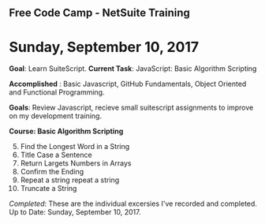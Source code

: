 ## Free Code Camp - NetSuite Training

# **Sunday, September 10, 2017**

**Goal**: Learn SuiteScript.
**Current Task**: JavaScript: Basic Algorithm Scripting

**Accomplished** : Basic Javascript, GitHub Fundamentals, Object Oriented and Functional Programming.

**Goals**: Review Javascript, recieve small suitescript assignments to improve on my development training.

**Course: Basic Algorithm Scripting**

5. Find the Longest Word in a String
6. Title Case a Sentence
7. Return Largets Numbers in Arrays
8. Confirm the Ending
9. Repeat a string repeat a string
10. Truncate a String

*Completed*: These are the individual excersies I've recorded and completed. Up to Date: Sunday, September 10, 2017.